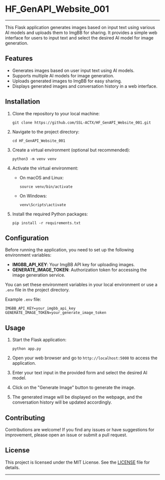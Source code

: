 # HF_GenAPI_Website_001

---

This Flask application generates images based on input text using various AI models and uploads them to ImgBB for sharing. It provides a simple web interface for users to input text and select the desired AI model for image generation.

## Features

- Generates images based on user input text using AI models.
- Supports multiple AI models for image generation.
- Uploads generated images to ImgBB for easy sharing.
- Displays generated images and conversation history in a web interface.

## Installation

1. Clone the repository to your local machine:

    ```
    git clone https://github.com/SSL-ACTX/HF_GenAPI_Website_001.git
    ```

2. Navigate to the project directory:

    ```
    cd HF_GenAPI_Website_001
    ```

3. Create a virtual environment (optional but recommended):

    ```
    python3 -m venv venv
    ```

4. Activate the virtual environment:

    - On macOS and Linux:

        ```
        source venv/bin/activate
        ```

    - On Windows:

        ```
        venv\Scripts\activate
        ```

5. Install the required Python packages:

    ```
    pip install -r requirements.txt
    ```

## Configuration

Before running the application, you need to set up the following environment variables:

- **IMGBB_API_KEY**: Your ImgBB API key for uploading images.
- **GENERATE_IMAGE_TOKEN**: Authorization token for accessing the image generation service.

You can set these environment variables in your local environment or use a `.env` file in the project directory.

Example `.env` file:

```
IMGBB_API_KEY=your_imgbb_api_key
GENERATE_IMAGE_TOKEN=your_generate_image_token
```

## Usage

1. Start the Flask application:

    ```
    python app.py
    ```

2. Open your web browser and go to `http://localhost:5000` to access the application.

3. Enter your text input in the provided form and select the desired AI model.

4. Click on the "Generate Image" button to generate the image.

5. The generated image will be displayed on the webpage, and the conversation history will be updated accordingly.

## Contributing

Contributions are welcome! If you find any issues or have suggestions for improvement, please open an issue or submit a pull request.

## License

This project is licensed under the MIT License. See the [LICENSE](LICENSE) file for details.

---
